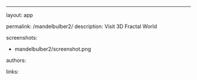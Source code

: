 ---
layout: app

permalink: /mandelbulber2/
description: Visit 3D Fractal World

screenshots:
  - mandelbulber2/screenshot.png

authors:

links:
